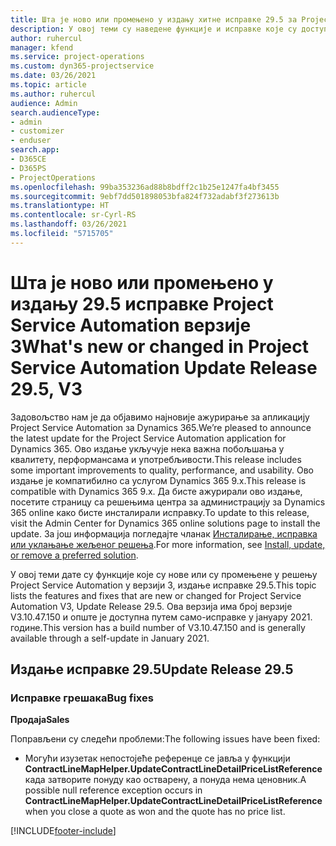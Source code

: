 ```yaml
---
title: Шта је ново или промењено у издању хитне исправке 29.5 за Project Service Automation верзије 3
description: У овој теми су наведене функције и исправке које су доступне у издању хитне исправке 29.5 за Project Service Automation верзије 3.
author: ruhercul
manager: kfend
ms.service: project-operations
ms.custom: dyn365-projectservice
ms.date: 03/26/2021
ms.topic: article
ms.author: ruhercul
audience: Admin
search.audienceType:
- admin
- customizer
- enduser
search.app:
- D365CE
- D365PS
- ProjectOperations
ms.openlocfilehash: 99ba353236ad88b8bdff2c1b25e1247fa4bf3455
ms.sourcegitcommit: 9ebf7dd501898053bfa824f732adabf3f273613b
ms.translationtype: HT
ms.contentlocale: sr-Cyrl-RS
ms.lasthandoff: 03/26/2021
ms.locfileid: "5715705"
---
```

# <a name="whats-new-or-changed-in-project-service-automation-update-release-295-v3"></a><span data-ttu-id="ef997-103">Шта је ново или промењено у издању 29.5 исправке Project Service Automation верзије 3</span><span class="sxs-lookup"><span data-stu-id="ef997-103">What's new or changed in Project Service Automation Update Release 29.5, V3</span></span>

<span data-ttu-id="ef997-104">Задовољство нам је да објавимо најновије ажурирање за апликацију Project Service Automation за Dynamics 365.</span><span class="sxs-lookup"><span data-stu-id="ef997-104">We’re pleased to announce the latest update for the Project Service Automation application for Dynamics 365.</span></span> <span data-ttu-id="ef997-105">Ово издање укључује нека важна побољшања у квалитету, перформансама и употребљивости.</span><span class="sxs-lookup"><span data-stu-id="ef997-105">This release includes some important improvements to quality, performance, and usability.</span></span> <span data-ttu-id="ef997-106">Ово издање је компатибилно са услугом Dynamics 365 9.x.</span><span class="sxs-lookup"><span data-stu-id="ef997-106">This release is compatible with Dynamics 365 9.x.</span></span> <span data-ttu-id="ef997-107">Да бисте ажурирали ово издање, посетите страницу са решењима центра за администрацију за Dynamics 365 online како бисте инсталирали исправку.</span><span class="sxs-lookup"><span data-stu-id="ef997-107">To update to this release, visit the Admin Center for Dynamics 365 online solutions page to install the update.</span></span> <span data-ttu-id="ef997-108">За још информација погледајте чланак [Инсталирање, исправка или уклањање жељеног решења](https://docs.microsoft.com/power-platform/admin/install-remove-preferred-solution).</span><span class="sxs-lookup"><span data-stu-id="ef997-108">For more information, see [Install, update, or remove a preferred solution](https://docs.microsoft.com/power-platform/admin/install-remove-preferred-solution).</span></span>

<span data-ttu-id="ef997-109">У овој теми дате су функције које су нове или су промењене у решењу Project Service Automation у верзији 3, издање исправке 29.5.</span><span class="sxs-lookup"><span data-stu-id="ef997-109">This topic lists the features and fixes that are new or changed for Project Service Automation V3, Update Release 29.5.</span></span> <span data-ttu-id="ef997-110">Ова верзија има број верзије V3.10.47.150 и опште је доступна путем само-исправке у јануару 2021. године.</span><span class="sxs-lookup"><span data-stu-id="ef997-110">This version has a build number of V3.10.47.150 and is generally available through a self-update in January 2021.</span></span>

## <a name="update-release-295"></a><span data-ttu-id="ef997-111">Издање исправке 29.5</span><span class="sxs-lookup"><span data-stu-id="ef997-111">Update Release 29.5</span></span>

### <a name="bug-fixes"></a><span data-ttu-id="ef997-112">Исправке грешака</span><span class="sxs-lookup"><span data-stu-id="ef997-112">Bug fixes</span></span>


<span data-ttu-id="ef997-113">**Продаја**</span><span class="sxs-lookup"><span data-stu-id="ef997-113">**Sales**</span></span>

<span data-ttu-id="ef997-114">Поправљени су следећи проблеми:</span><span class="sxs-lookup"><span data-stu-id="ef997-114">The following issues have been fixed:</span></span>

- <span data-ttu-id="ef997-115">Могући изузетак непостојеће референце се јавља у функцији **ContractLineMapHelper.UpdateContractLineDetailPriceListReference** када затворите понуду као остварену, а понуда нема ценовник.</span><span class="sxs-lookup"><span data-stu-id="ef997-115">A possible null reference exception occurs in **ContractLineMapHelper.UpdateContractLineDetailPriceListReference** when you close a quote as won and the quote has no price list.</span></span>


[!INCLUDE[footer-include](../includes/footer-banner.md)]
